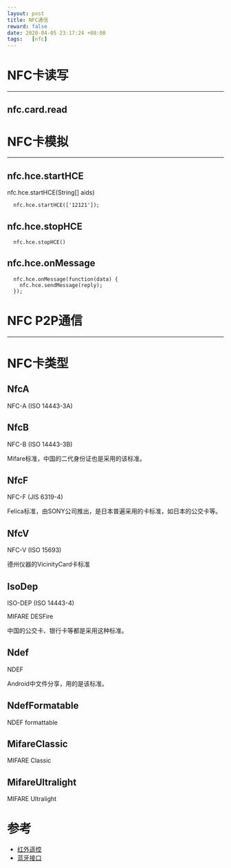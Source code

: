 ```yaml
---
layout: post
title: NFC通信
reward: false
date: 2020-04-05 23:17:24 +08:00
tags:	[nfc]
---
```


# NFC卡读写

---

## nfc.card.read

# NFC卡模拟
---
## nfc.hce.startHCE
nfc.hce.startHCE(String[] aids)

```
  nfc.hce.startHCE(['12121']);
```

## nfc.hce.stopHCE

```
  nfc.hce.stopHCE()
```

## nfc.hce.onMessage

```
  nfc.hce.onMessage(function(data) {
    nfc.hce.sendMessage(reply);
  });
```

# NFC P2P通信
---

# NFC卡类型
## NfcA
NFC-A (ISO 14443-3A)

## NfcB
NFC-B (ISO 14443-3B)

Mifare标准，中国的二代身份证也是采用的该标准。

## NfcF
NFC-F (JIS 6319-4)

Felica标准，由SONY公司推出，是日本普遍采用的卡标准，如日本的公交卡等。


## NfcV
NFC-V (ISO 15693)

德州仪器的VicinityCard卡标准

## IsoDep
ISO-DEP (ISO 14443-4)

MIFARE DESFire

中国的公交卡、银行卡等都是采用这种标准。

## Ndef
NDEF

Android中文件分享，用的是该标准。

## NdefFormatable
NDEF formattable

## MifareClassic
MIFARE Classic

## MifareUltralight
MIFARE Ultralight


# 参考
* [红外遥控](ir)
* [蓝牙接口](bluetooth)

